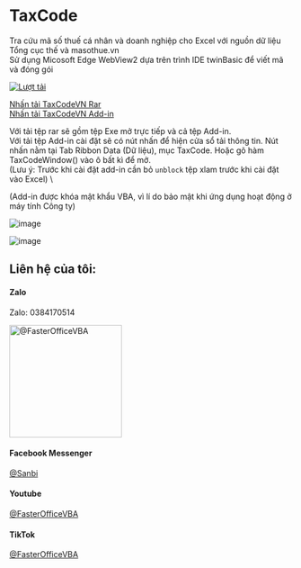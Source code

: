 # TaxCode
 Tra cứu mã số thuế cá nhân và doanh nghiệp cho Excel với nguồn dữ liệu Tổng cục thế và masothue.vn \
 Sử dụng Micosoft Edge WebView2 dựa trên trình IDE twinBasic để viết mã và đóng gói

[![Lượt tải](https://img.shields.io/github/downloads/SanbiVN/TaxCodeVN/total.svg)](https://github.com/SanbiVN/TaxCodeVN/releases/download/tax_code/TaxCodeVN_v3.15.rar) 

[Nhấn tải TaxCodeVN Rar](https://github.com/SanbiVN/TaxCodeVN/releases/download/tax_code/TaxCodeVN_v3.15.rar) \
[Nhấn tải TaxCodeVN Add-in](https://github.com/SanbiVN/TaxCodeVN/releases/download/tax_code/TaxCodeVN_v3.15.xlam) 

Với tải tệp rar sẽ gồm tệp Exe mở trực tiếp và cả tệp Add-in. \
Với tải tệp Add-in cài đặt sẽ có nút nhấn để hiện cửa sổ tải thông tin. Nút nhấn nằm tại Tab Ribbon Data (Dữ liệu), mục TaxCode.
Hoặc gõ hàm TaxCodeWindow() vào ô bất kì để mở. \
(Lưu ý: Trước khi cài đặt add-in cần bỏ ```unblock``` tệp xlam trước khi cài đặt vào Excel) \

(Add-in được khóa mật khẩu VBA, vì lí do bảo mật khi ứng dụng hoạt động ở máy tính Công ty)

![image](https://github.com/user-attachments/assets/e53a88c7-fcdd-45fe-a501-b2f2d31ba531)


![image](https://github.com/user-attachments/assets/cea35c88-1d90-4a40-98b4-673078337f7f)



## Liên hệ của tôi:

#### Zalo 
Zalo: 0384170514
<p align="left">
<img title="@FasterOfficeVBA" src="https://github.com/user-attachments/assets/8b02c95c-4ae3-4cd2-8d0e-e57c3d97a468" width="200">
</p>

#### Facebook Messenger
[@Sanbi](https://m.me/he.sanbi)

#### Youtube
[@FasterOfficeVBA](https://www.youtube.com/@FasterOfficeVBA)

#### TikTok
[@FasterOfficeVBA](https://www.tiktok.com/@fasterofficevba)

